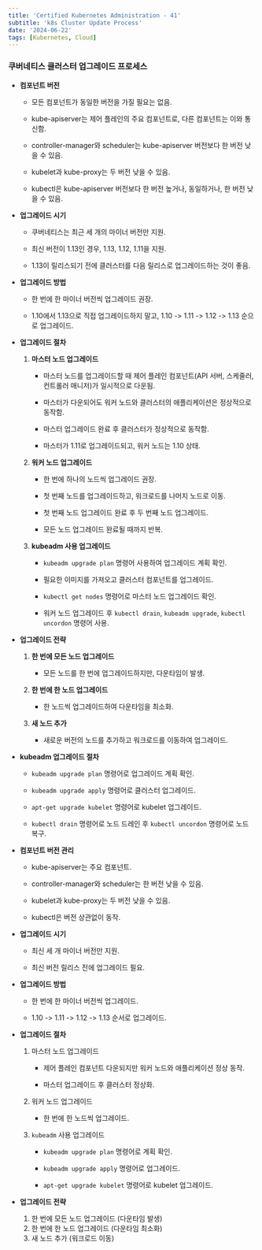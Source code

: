 ```yaml
--- 
title: 'Certified Kubernetes Administration - 41'
subtitle: 'k8s Cluster Update Process'
date: '2024-06-22'
tags: [Kubernetes, Cloud]
---
```

### 쿠버네티스 클러스터 업그레이드 프로세스


- **컴포넌트 버전**
  
  - 모든 컴포넌트가 동일한 버전을 가질 필요는 없음.
  
  - kube-apiserver는 제어 플레인의 주요 컴포넌트로, 다른 컴포넌트는 이와 통신함.
  
  - controller-manager와 scheduler는 kube-apiserver 버전보다 한 버전 낮을 수 있음.
  
  - kubelet과 kube-proxy는 두 버전 낮을 수 있음.
  
  - kubectl은 kube-apiserver 버전보다 한 버전 높거나, 동일하거나, 한 버전 낮을 수 있음.


- **업그레이드 시기**
  
  - 쿠버네티스는 최근 세 개의 마이너 버전만 지원.
  
  - 최신 버전이 1.13인 경우, 1.13, 1.12, 1.11을 지원.
  
  - 1.13이 릴리스되기 전에 클러스터를 다음 릴리스로 업그레이드하는 것이 좋음.


- **업그레이드 방법**
  
  - 한 번에 한 마이너 버전씩 업그레이드 권장.
  
  - 1.10에서 1.13으로 직접 업그레이드하지 말고, 1.10 -> 1.11 -> 1.12 -> 1.13 순으로 업그레이드.


- **업그레이드 절차**
 
  1. **마스터 노드 업그레이드**
     
     - 마스터 노드를 업그레이드할 때 제어 플레인 컴포넌트(API 서버, 스케줄러, 컨트롤러 매니저)가 일시적으로 다운됨.
     
     - 마스터가 다운되어도 워커 노드와 클러스터의 애플리케이션은 정상적으로 동작함.
     
     - 마스터 업그레이드 완료 후 클러스터가 정상적으로 동작함.
     
     - 마스터가 1.11로 업그레이드되고, 워커 노드는 1.10 상태.

  2. **워커 노드 업그레이드**
     
     - 한 번에 하나의 노드씩 업그레이드 권장.
     
     - 첫 번째 노드를 업그레이드하고, 워크로드를 나머지 노드로 이동.
     
     - 첫 번째 노드 업그레이드 완료 후 두 번째 노드 업그레이드.
     
     - 모든 노드 업그레이드 완료될 때까지 반복.

  3. **kubeadm 사용 업그레이드**
     
     - `kubeadm upgrade plan` 명령어 사용하여 업그레이드 계획 확인.
     
     - 필요한 이미지를 가져오고 클러스터 컴포넌트를 업그레이드.
     
     - `kubectl get nodes` 명령어로 마스터 노드 업그레이드 확인.
     
     - 워커 노드 업그레이드 후 `kubectl drain`, `kubeadm upgrade`, `kubectl uncordon` 명령어 사용.


- **업그레이드 전략**
  
  1. **한 번에 모든 노드 업그레이드**
     
     - 모든 노드를 한 번에 업그레이드하지만, 다운타임이 발생.
  2. **한 번에 한 노드 업그레이드**
     
     - 한 노드씩 업그레이드하여 다운타임을 최소화.
  3. **새 노드 추가**
     
     - 새로운 버전의 노드를 추가하고 워크로드를 이동하여 업그레이드.


- **kubeadm 업그레이드 절차**
  
  - `kubeadm upgrade plan` 명령어로 업그레이드 계획 확인.
  
  - `kubeadm upgrade apply` 명령어로 클러스터 업그레이드.
  
  - `apt-get upgrade kubelet` 명령어로 kubelet 업그레이드.
  
  - `kubectl drain` 명령어로 노드 드레인 후 `kubectl uncordon` 명령어로 노드 복구.

- **컴포넌트 버전 관리**
  
  - kube-apiserver는 주요 컴포넌트.
  
  - controller-manager와 scheduler는 한 버전 낮을 수 있음.
  
  - kubelet과 kube-proxy는 두 버전 낮을 수 있음.
  
  - kubectl은 버전 상관없이 동작.


- **업그레이드 시기**
  
  - 최신 세 개 마이너 버전만 지원.
  
  - 최신 버전 릴리스 전에 업그레이드 필요.


- **업그레이드 방법**
  
  - 한 번에 한 마이너 버전씩 업그레이드.
  
  - 1.10 -> 1.11 -> 1.12 -> 1.13 순서로 업그레이드.


- **업그레이드 절차**
  
  1. 마스터 노드 업그레이드
     
     - 제어 플레인 컴포넌트 다운되지만 워커 노드와 애플리케이션 정상 동작.
     
     - 마스터 업그레이드 후 클러스터 정상화.
  2. 워커 노드 업그레이드
     
     - 한 번에 한 노드씩 업그레이드.
  3. `kubeadm` 사용 업그레이드
     
     - `kubeadm upgrade plan` 명령어로 계획 확인.
     
     - `kubeadm upgrade apply` 명령어로 업그레이드.
     
     - `apt-get upgrade kubelet` 명령어로 kubelet 업그레이드.


- **업그레이드 전략**

  1. 한 번에 모든 노드 업그레이드 (다운타임 발생)
  2. 한 번에 한 노드 업그레이드 (다운타임 최소화)
  3. 새 노드 추가 (워크로드 이동)